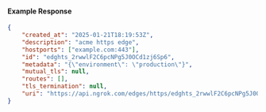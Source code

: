 <!-- Code generated for API Clients. DO NOT EDIT. -->

#### Example Response

```json
{
	"created_at": "2025-01-21T18:19:53Z",
	"description": "acme https edge",
	"hostports": ["example.com:443"],
	"id": "edghts_2rwwlF2C6pcNPg5J0OCd1zj6Sp6",
	"metadata": "{\"environment\": \"production\"}",
	"mutual_tls": null,
	"routes": [],
	"tls_termination": null,
	"uri": "https://api.ngrok.com/edges/https/edghts_2rwwlF2C6pcNPg5J0OCd1zj6Sp6"
}
```
